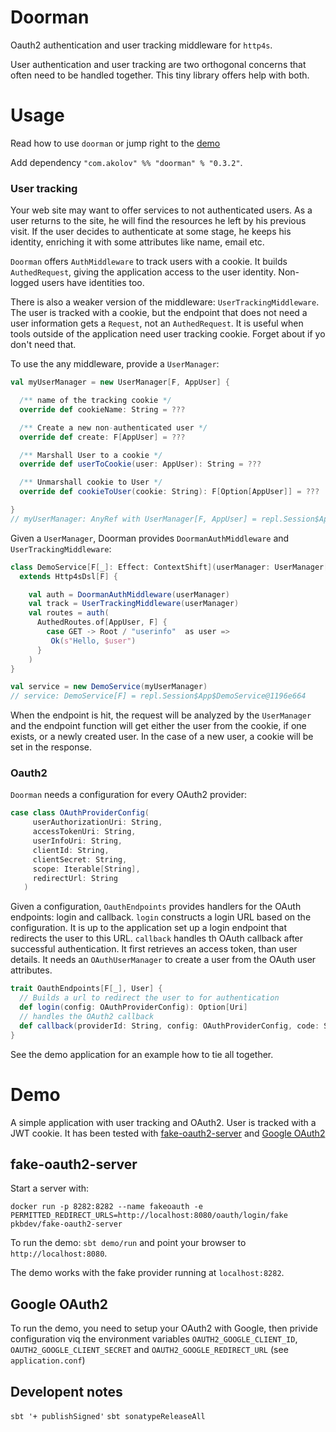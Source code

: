 # Doorman

Oauth2 authentication and user tracking middleware for `http4s`.

User authentication and user tracking are two orthogonal concerns that often
need to be handled together. This tiny library offers help with both.

# Usage

Read how to use `doorman` or jump right to the [demo](#demo)

Add dependency `"com.akolov" %% "doorman" % "0.3.2"`.

### User tracking

Your web site may want to offer services to not authenticated users. As a user
returns to the site, he will find the resources he left by his previous visit. 
If the user decides to authenticate at some stage, he
keeps his identity, enriching it with some attributes like name, email etc. 

`Doorman` offers `AuthMiddleware` to track users with a cookie. It builds
`AuthedRequest`, giving the application access to the user identity. Non-logged users 
have identities too.


There is also a weaker version of the middleware: `UserTrackingMiddleware`. 
The user is tracked with a cookie,
but the endpoint that does not need a user information gets a `Request`, 
not an `AuthedRequest`. It is useful when tools outside of the application need user tracking cookie.
Forget about if yo don't need that.

To use the any middleware, provide a `UserManager`:


```scala
val myUserManager = new UserManager[F, AppUser] {

  /** name of the tracking cookie */
  override def cookieName: String = ???

  /** Create a new non-authenticated user */
  override def create: F[AppUser] = ???

  /** Marshall User to a cookie */
  override def userToCookie(user: AppUser): String = ???

  /** Unmarshall cookie to User */
  override def cookieToUser(cookie: String): F[Option[AppUser]] = ???

}
// myUserManager: AnyRef with UserManager[F, AppUser] = repl.Session$App$$anon$1@43905c0d
```

Given a `UserManager`, Doorman provides `DoormanAuthMiddleware` and
`UserTrackingMiddleware`: 

```scala
class DemoService[F[_]: Effect: ContextShift](userManager: UserManager[F, AppUser])
  extends Http4sDsl[F] {

    val auth = DoormanAuthMiddleware(userManager)
    val track = UserTrackingMiddleware(userManager)
    val routes = auth(
      AuthedRoutes.of[AppUser, F] {
        case GET -> Root / "userinfo"  as user =>
         Ok(s"Hello, $user")
      }
    )
}

val service = new DemoService(myUserManager)
// service: DemoService[F] = repl.Session$App$DemoService@1196e664
```   

When the endpoint is hit, the request will be analyzed by the `UserManager` 
and the endpoint function will get either the user from the cookie, 
if one exists, or a newly created user. 
In the case of a new user, a cookie will be set in the response. 

### Oauth2
   
`Doorman` needs a configuration for every OAuth2 provider:

```scala  mdoc
case class OAuthProviderConfig(
     userAuthorizationUri: String,
     accessTokenUri: String,
     userInfoUri: String,
     clientId: String,
     clientSecret: String,
     scope: Iterable[String],
     redirectUrl: String
   )
```

Given a configuration, `OauthEndpoints` provides handlers for the OAuth 
 endpoints: login and callback.
`login` constructs a login URL based on the configuration. It is up to
the application set up a login endpoint that redirects the user  to this URL.
`callback` handles th OAuth callback after successful authentication. It first retrieves an
access token, than user details. It needs an `OAuthUserManager` to create a user from
the OAuth user attributes.

```scala
trait OauthEndpoints[F[_], User] {
  // Builds a url to redirect the user to for authentication
  def login(config: OAuthProviderConfig): Option[Uri]
  // handles the OAuth2 callback
  def callback(providerId: String, config: OAuthProviderConfig, code: String): F[Either[String, User]]
}
```

See the demo application for an example how to tie all together.

# Demo

A simple application with user tracking and OAuth2. User is tracked with a JWT cookie. It has been tested with
[fake-oauth2-server](https://github.com/patientsknowbest/fake-oauth2-server) and [Google OAuth2](https://developers.google.com/identity/protocols/OAuth2)

## fake-oauth2-server

Start a server with:

`docker run -p 8282:8282 --name fakeoauth -e PERMITTED_REDIRECT_URLS=http://localhost:8080/oauth/login/fake  pkbdev/fake-oauth2-server`

To run the demo: `sbt demo/run` and point your browser to `http://localhost:8080`.

The demo works with the fake provider running at `localhost:8282`. 

## Google OAuth2

To run the demo, you need to setup your OAuth2 with Google, then privide configuration viq
 the environment variables `OAUTH2_GOOGLE_CLIENT_ID`, `OAUTH2_GOOGLE_CLIENT_SECRET` and
  `OAUTH2_GOOGLE_REDIRECT_URL` (see `application.conf`)


## Developent notes

`sbt '+ publishSigned'`
`sbt sonatypeReleaseAll`
 


 


